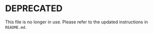 # DEPRECATED

This file is no longer in use. Please refer to the updated instructions in `README.md`.
